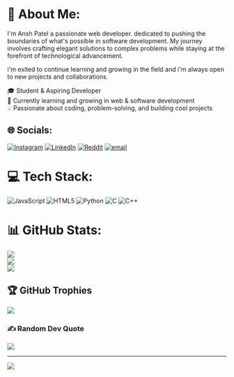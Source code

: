 # 💫 About Me:
I'm Ansh Patel a passionate web developer. dedicated to pushing the boundaries of what's possible in software development. My journey involves crafting elegant solutions to complex problems while staying at the forefront of technological advancement.

i'm exited to continue learning and growing in the field and i'm always open to new projects and collaborations.

🎓 Student & Aspiring Developer<br>🌱 Currently learning and growing in web & software development<br>💡 Passionate about coding, problem-solving, and building cool projects


## 🌐 Socials:
[![Instagram](https://img.shields.io/badge/Instagram-%23E4405F.svg?logo=Instagram&logoColor=white)](https://instagram.com/patel_anshj1022) [![LinkedIn](https://img.shields.io/badge/LinkedIn-Ansh%20Patel-blue?logo=linkedin)](https://www.linkedin.com/in/ansh-patel-245513337/) [![Reddit](https://img.shields.io/badge/Reddit-%23FF4500.svg?logo=Reddit&logoColor=white)](https://reddit.com/user/Inevitable_learner_) [![email](https://img.shields.io/badge/Email-D14836?logo=gmail&logoColor=white)](mailto:anshjpatel2005@gmail.com) 

# 💻 Tech Stack:
![JavaScript](https://img.shields.io/badge/javascript-%23323330.svg?style=flat-square&logo=javascript&logoColor=%23F7DF1E) ![HTML5](https://img.shields.io/badge/html5-%23E34F26.svg?style=flat-square&logo=html5&logoColor=white) ![Python](https://img.shields.io/badge/python-3670A0?style=flat-square&logo=python&logoColor=ffdd54) ![C](https://img.shields.io/badge/c-%2300599C.svg?style=flat-square&logo=c&logoColor=white) ![C++](https://img.shields.io/badge/c++-%2300599C.svg?style=flat-square&logo=c%2B%2B&logoColor=white)
# 📊 GitHub Stats:
![](https://github-readme-stats.vercel.app/api?username=Patel-anshj1022&theme=transparent&hide_border=true&include_all_commits=true&count_private=true)<br/>
![](https://nirzak-streak-stats.vercel.app/?user=Patel-anshj1022&theme=transparent&hide_border=true)<br/>
![](https://github-readme-stats.vercel.app/api/top-langs/?username=Patel-anshj1022&theme=transparent&hide_border=true&include_all_commits=true&count_private=true&layout=compact)

## 🏆 GitHub Trophies
![](https://github-profile-trophy.vercel.app/?username=Patel-anshj1022&theme=nord&no-frame=true&no-bg=false&margin-w=4)

### ✍️ Random Dev Quote
![](https://quotes-github-readme.vercel.app/api?type=horizontal&theme=radical)

---
[![](https://visitcount.itsvg.in/api?id=Patel-anshj1022&icon=0&color=0)](https://visitcount.itsvg.in)

<!-- Proudly created with GPRM ( https://gprm.itsvg.in ) -->
